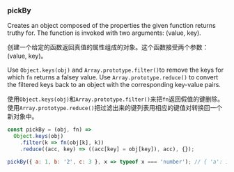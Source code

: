### pickBy

Creates an object composed of the properties the given function returns truthy for. The function is invoked with two arguments: (value, key).

创建一个给定的函数返回真值的属性组成的对象。这个函数接受两个参数：(value, key)。

Use `Object.keys(obj)` and `Array.prototype.filter()`to remove the keys for which `fn` returns a falsey value.
Use `Array.prototype.reduce()` to convert the filtered keys back to an object with the corresponding key-value pairs.

使用`Object.keys(obj)`和`Array.prototype.filter()`来把`fn`返回假值的键删除。使用`Array.prototype.reduce()`把过滤出来的键列表用相应的键值对转换回一个新对象中。

```js
const pickBy = (obj, fn) =>
  Object.keys(obj)
    .filter(k => fn(obj[k], k))
    .reduce((acc, key) => ((acc[key] = obj[key]), acc), {});
```

```js
pickBy({ a: 1, b: '2', c: 3 }, x => typeof x === 'number'); // { 'a': 1, 'c': 3 }
```
